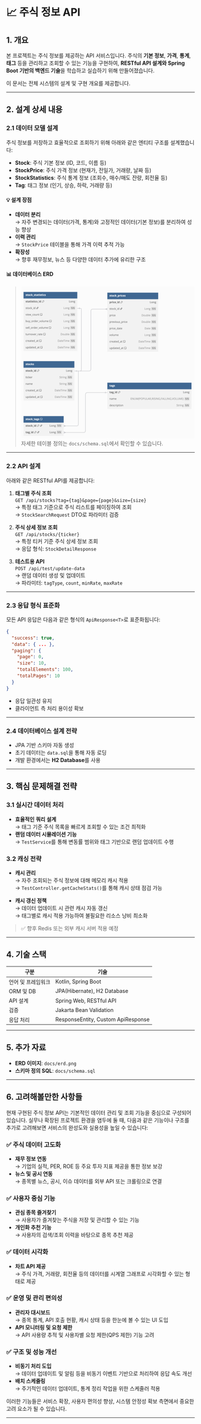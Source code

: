 # 📈 주식 정보 API

## 1. 개요

본 프로젝트는 주식 정보를 제공하는 API 서비스입니다. 
주식의 **기본 정보**, **가격**, **통계**, **태그** 등을 관리하고 조회할 수 있는 기능을 구현하여, 
**RESTful API 설계와 Spring Boot 기반의 백엔드 기술**을 학습하고 실습하기 위해 만들어졌습니다.

이 문서는 전체 시스템의 설계 및 구현 개요를 제공합니다.

---

## 2. 설계 상세 내용

### 2.1 데이터 모델 설계

주식 정보를 저장하고 효율적으로 조회하기 위해 아래와 같은 엔티티 구조를 설계했습니다:

- **Stock**: 주식 기본 정보 (ID, 코드, 이름 등)
- **StockPrice**: 주식 가격 정보 (현재가, 전일가, 거래량, 날짜 등)
- **StockStatistics**: 주식 통계 정보 (조회수, 매수/매도 잔량, 회전율 등)
- **Tag**: 태그 정보 (인기, 상승, 하락, 거래량 등)

#### 💡 설계 장점

- **데이터 분리**  
  → 자주 변경되는 데이터(가격, 통계)와 고정적인 데이터(기본 정보)를 분리하여 성능 향상
- **이력 관리**  
  → `StockPrice` 테이블을 통해 가격 이력 추적 가능
- **확장성**  
  → 향후 재무정보, 뉴스 등 다양한 데이터 추가에 유리한 구조

#### 📊 데이터베이스 ERD

> ![주식 시스템 ERD](docs/erd.png)  
> 자세한 테이블 정의는 `docs/schema.sql`에서 확인할 수 있습니다.

---

### 2.2 API 설계

아래와 같은 RESTful API를 제공합니다:

1. **태그별 주식 조회**  
   `GET /api/stocks?tag={tag}&page={page}&size={size}`  
   → 특정 태그 기준으로 주식 리스트를 페이징하여 조회  
   → `StockSearchRequest` DTO로 파라미터 검증

2. **주식 상세 정보 조회**  
   `GET /api/stocks/{ticker}`  
   → 특정 티커 기준 주식 상세 정보 조회  
   → 응답 형식: `StockDetailResponse`

3. **테스트용 API**  
   `POST /api/test/update-data`  
   → 랜덤 데이터 생성 및 업데이트  
   → 파라미터: `tagType`, `count`, `minRate`, `maxRate`

---

### 2.3 응답 형식 표준화

모든 API 응답은 다음과 같은 형식의 `ApiResponse<T>`로 표준화됩니다:

```json
{
  "success": true,
  "data": { ... },
  "paging": {
    "page": 0,
    "size": 10,
    "totalElements": 100,
    "totalPages": 10
  }
}
```

- 응답 일관성 유지
- 클라이언트 측 처리 용이성 확보

---

### 2.4 데이터베이스 설계 전략

- JPA 기반 스키마 자동 생성
- 초기 데이터는 `data.sql`을 통해 자동 로딩
- 개발 환경에서는 **H2 Database**를 사용

---

## 3. 핵심 문제해결 전략

### 3.1 실시간 데이터 처리

- **효율적인 쿼리 설계**  
  → 태그 기준 주식 목록을 빠르게 조회할 수 있는 조건 최적화
- **랜덤 데이터 시뮬레이션 기능**  
  → `TestService`를 통해 변동률 범위와 태그 기반으로 랜덤 업데이트 수행

### 3.2 캐싱 전략

- **캐시 관리**  
  → 자주 조회되는 주식 정보에 대해 메모리 캐시 적용  
  → `TestController.getCacheStats()`를 통해 캐시 상태 점검 가능

- **캐시 갱신 정책**  
  → 데이터 업데이트 시 관련 캐시 자동 갱신  
  → 태그별로 캐시 적용 가능하여 불필요한 리소스 낭비 최소화

> ✅ 향후 Redis 또는 외부 캐시 서버 적용 예정

---

## 4. 기술 스택

| 구분           | 기술                                |
|----------------|-------------------------------------|
| 언어 및 프레임워크 | Kotlin, Spring Boot               |
| ORM 및 DB        | JPA(Hibernate), H2 Database       |
| API 설계         | Spring Web, RESTful API           |
| 검증            | Jakarta Bean Validation            |
| 응답 처리        | ResponseEntity, Custom ApiResponse|

---

## 5. 추가 자료

- **ERD 이미지**: `docs/erd.png`
- **스키마 정의 SQL**: `docs/schema.sql`

---

## 6. 고려해볼만한 사항들

현재 구현된 주식 정보 API는 기본적인 데이터 관리 및 조회 기능을 중심으로 구성되어 있습니다. 
실무나 확장된 프로젝트 환경을 염두에 둘 때, 다음과 같은 기능이나 구조를 추가로 고려해보면 서비스의 완성도와 실용성을 높일 수 있습니다:

### ✅ 주식 데이터 고도화

- **재무 정보 연동**  
  → 기업의 실적, PER, ROE 등 주요 투자 지표 제공을 통한 정보 보강
- **뉴스 및 공시 연동**  
  → 종목별 뉴스, 공시, 이슈 데이터를 외부 API 또는 크롤링으로 연결

### ✅ 사용자 중심 기능

- **관심 종목 즐겨찾기**  
  → 사용자가 즐겨찾는 주식을 저장 및 관리할 수 있는 기능
- **개인화 추천 기능**  
  → 사용자의 검색/조회 이력을 바탕으로 종목 추천 제공

### ✅ 데이터 시각화

- **차트 API 제공**  
  → 주식 가격, 거래량, 회전율 등의 데이터를 시계열 그래프로 시각화할 수 있는 형태로 제공

### ✅ 운영 및 관리 편의성

- **관리자 대시보드**  
  → 종목 통계, API 호출 현황, 캐시 상태 등을 한눈에 볼 수 있는 UI 도입
- **API 모니터링 및 요청 제한**  
  → API 사용량 추적 및 사용자별 요청 제한(QPS 제한) 기능 고려

### ✅ 구조 및 성능 개선

- **비동기 처리 도입**  
  → 데이터 업데이트 및 알림 등을 비동기 이벤트 기반으로 처리하여 응답 속도 개선
- **배치 스케줄링**  
  → 주기적인 데이터 업데이트, 통계 정리 작업을 위한 스케줄러 적용

이러한 기능들은 서비스 확장, 사용자 편의성 향상, 시스템 안정성 확보 측면에서 중요한 고려 요소가 될 수 있습니다.

---
